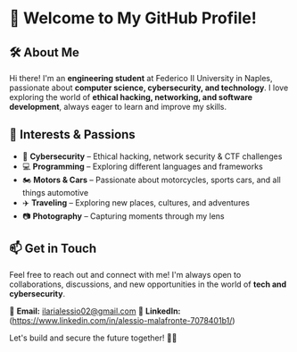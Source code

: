 # 👋 Welcome to My GitHub Profile!

## 🛠️ About Me  
Hi there! I'm an **engineering student** at Federico II University in Naples, passionate about **computer science, cybersecurity, and technology**. I love exploring the world of **ethical hacking, networking, and software development**, always eager to learn and improve my skills.

## 🚀 Interests & Passions  
- 🔐 **Cybersecurity** – Ethical hacking, network security & CTF challenges  
- 💻 **Programming** – Exploring different languages and frameworks  
- 🏍️ **Motors & Cars** – Passionate about motorcycles, sports cars, and all things automotive  
- ✈️ **Traveling** – Exploring new places, cultures, and adventures  
- 📷 **Photography** – Capturing moments through my lens  

## 📫 Get in Touch  
Feel free to reach out and connect with me! I'm always open to collaborations, discussions, and new opportunities in the world of **tech and cybersecurity**.  

📩 **Email:** ilarialessio02@gmail.com
🔗 **LinkedIn:** (https://www.linkedin.com/in/alessio-malafronte-7078401b1/) 

Let's build and secure the future together! 🚀🔐  

